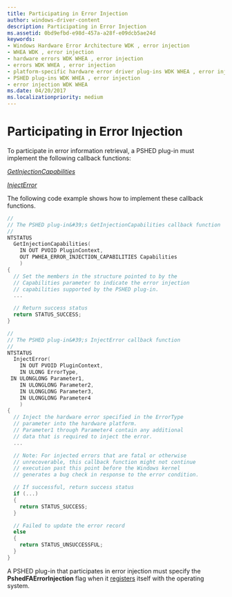 ```yaml
---
title: Participating in Error Injection
author: windows-driver-content
description: Participating in Error Injection
ms.assetid: 0bd9efbd-e98d-457a-a28f-e09dcb5ae24d
keywords:
- Windows Hardware Error Architecture WDK , error injection
- WHEA WDK , error injection
- hardware errors WDK WHEA , error injection
- errors WDK WHEA , error injection
- platform-specific hardware error driver plug-ins WDK WHEA , error injection
- PSHED plug-ins WDK WHEA , error injection
- error injection WDK WHEA
ms.date: 04/20/2017
ms.localizationpriority: medium
---
```


# Participating in Error Injection


To participate in error information retrieval, a PSHED plug-in must implement the following callback functions:

[*GetInjectionCapabilities*](https://msdn.microsoft.com/library/windows/hardware/ff559372)

[*InjectError*](https://msdn.microsoft.com/library/windows/hardware/ff559397)

The following code example shows how to implement these callback functions.

```cpp
//
// The PSHED plug-in&#39;s GetInjectionCapabilities callback function
//
NTSTATUS
  GetInjectionCapabilities(
    IN OUT PVOID PluginContext,
    OUT PWHEA_ERROR_INJECTION_CAPABILITIES Capabilities
    )
{
  // Set the members in the structure pointed to by the
  // Capabilities parameter to indicate the error injection
  // capabilities supported by the PSHED plug-in.
  ...

  // Return success status
  return STATUS_SUCCESS;
}

//
// The PSHED plug-in&#39;s InjectError callback function
//
NTSTATUS
  InjectError(
    IN OUT PVOID PluginContext,
    IN ULONG ErrorType,
 IN ULONGLONG Parameter1,
    IN ULONGLONG Parameter2,
    IN ULONGLONG Parameter3,
    IN ULONGLONG Parameter4
    )
{
  // Inject the hardware error specified in the ErrorType
  // parameter into the hardware platform.
  // Parameter1 through Parameter4 contain any additional
  // data that is required to inject the error.
  ...

  // Note: For injected errors that are fatal or otherwise
  // unrecoverable, this callback function might not continue
  // execution past this point before the Windows kernel
  // generates a bug check in response to the error condition.

  // If successful, return success status
  if (...)
  {
    return STATUS_SUCCESS;
  }

  // Failed to update the error record
  else
  {
    return STATUS_UNSUCCESSFUL;
  }
}
```

A PSHED plug-in that participates in error injection must specify the **PshedFAErrorInjection** flag when it [registers](registering-a-pshed-plug-in.md) itself with the operating system.

 

 




